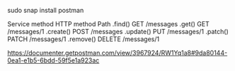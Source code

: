 sudo snap install postman

Service method	HTTP method	Path
.find()	GET	/messages
.get()	GET	/messages/1
.create()	POST	/messages
.update()	PUT	/messages/1
.patch()	PATCH	/messages/1
.remove()	DELETE	/messages/1

https://documenter.getpostman.com/view/3967924/RW1Yq1a8#9da80144-0ea1-e1b5-6bdd-59f5e1a923ac